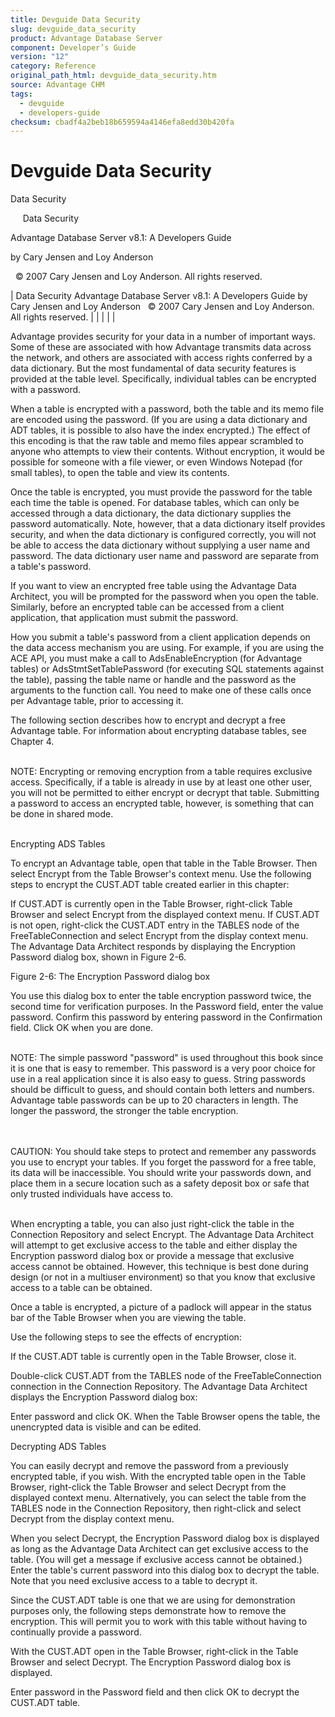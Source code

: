 ```yaml
---
title: Devguide Data Security
slug: devguide_data_security
product: Advantage Database Server
component: Developer’s Guide
version: "12"
category: Reference
original_path_html: devguide_data_security.htm
source: Advantage CHM
tags:
  - devguide
  - developers-guide
checksum: cbadf4a2beb18b659594a4146efa8edd30b420fa
---
```


# Devguide Data Security

Data Security

     Data Security

Advantage Database Server v8.1: A Developers Guide

by Cary Jensen and Loy Anderson

  © 2007 Cary Jensen and Loy Anderson. All rights reserved.

| Data Security  Advantage Database Server v8.1: A Developers Guide  by Cary Jensen and Loy Anderson    © 2007 Cary Jensen and Loy Anderson. All rights reserved. |  |  |  |  |

Advantage provides security for your data in a number of important ways. Some of these are associated with how Advantage transmits data across the network, and others are associated with access rights conferred by a data dictionary. But the most fundamental of data security features is provided at the table level. Specifically, individual tables can be encrypted with a password.

When a table is encrypted with a password, both the table and its memo file are encoded using the password. (If you are using a data dictionary and ADT tables, it is possible to also have the index encrypted.) The effect of this encoding is that the raw table and memo files appear scrambled to anyone who attempts to view their contents. Without encryption, it would be possible for someone with a file viewer, or even Windows Notepad (for small tables), to open the table and view its contents.

Once the table is encrypted, you must provide the password for the table each time the table is opened. For database tables, which can only be accessed through a data dictionary, the data dictionary supplies the password automatically. Note, however, that a data dictionary itself provides security, and when the data dictionary is configured correctly, you will not be able to access the data dictionary without supplying a user name and password. The data dictionary user name and password are separate from a table's password.

If you want to view an encrypted free table using the Advantage Data Architect, you will be prompted for the password when you open the table. Similarly, before an encrypted table can be accessed from a client application, that application must submit the password.

How you submit a table's password from a client application depends on the data access mechanism you are using. For example, if you are using the ACE API, you must make a call to AdsEnableEncryption (for Advantage tables) or AdsStmtSetTablePassword (for executing SQL statements against the table), passing the table name or handle and the password as the arguments to the function call. You need to make one of these calls once per Advantage table, prior to accessing it.

The following section describes how to encrypt and decrypt a free Advantage table. For information about encrypting database tables, see Chapter 4.

   
NOTE: Encrypting or removing encryption from a table requires exclusive access. Specifically, if a table is already in use by at least one other user, you will not be permitted to either encrypt or decrypt that table. Submitting a password to access an encrypted table, however, is something that can be done in shared mode.  
 

Encrypting ADS Tables

To encrypt an Advantage table, open that table in the Table Browser. Then select Encrypt from the Table Browser's context menu. Use the following steps to encrypt the CUST.ADT table created earlier in this chapter:

If CUST.ADT is currently open in the Table Browser, right-click Table Browser and select Encrypt from the displayed context menu. If CUST.ADT is not open, right-click the CUST.ADT entry in the TABLES node of the FreeTableConnection and select Encrypt from the display context menu. The Advantage Data Architect responds by displaying the Encryption Password dialog box, shown in Figure 2-6.

Figure 2-6: The Encryption Password dialog box

You use this dialog box to enter the table encryption password twice, the second time for verification purposes. In the Password field, enter the value password. Confirm this password by entering password in the Confirmation field. Click OK when you are done.

   
NOTE: The simple password "password" is used throughout this book since it is one that is easy to remember. This password is a very poor choice for use in a real application since it is also easy to guess. String passwords should be difficult to guess, and should contain both letters and numbers. Advantage table passwords can be up to 20 characters in length. The longer the password, the stronger the table encryption.  
 

   
CAUTION: You should take steps to protect and remember any passwords you use to encrypt your tables. If you forget the password for a free table, its data will be inaccessible. You should write your passwords down, and place them in a secure location such as a safety deposit box or safe that only trusted individuals have access to.  
 

When encrypting a table, you can also just right-click the table in the Connection Repository and select Encrypt. The Advantage Data Architect will attempt to get exclusive access to the table and either display the Encryption password dialog box or provide a message that exclusive access cannot be obtained. However, this technique is best done during design (or not in a multiuser environment) so that you know that exclusive access to a table can be obtained.

Once a table is encrypted, a picture of a padlock will appear in the status bar of the Table Browser when you are viewing the table.

Use the following steps to see the effects of encryption:

If the CUST.ADT table is currently open in the Table Browser, close it.

Double-click CUST.ADT from the TABLES node of the FreeTableConnection connection in the Connection Repository. The Advantage Data Architect displays the Encryption Password dialog box:

Enter password and click OK. When the Table Browser opens the table, the unencrypted data is visible and can be edited.

Decrypting ADS Tables

You can easily decrypt and remove the password from a previously encrypted table, if you wish. With the encrypted table open in the Table Browser, right-click the Table Browser and select Decrypt from the displayed context menu. Alternatively, you can select the table from the TABLES node in the Connection Repository, then right-click and select Decrypt from the display context menu.

When you select Decrypt, the Encryption Password dialog box is displayed as long as the Advantage Data Architect can get exclusive access to the table. (You will get a message if exclusive access cannot be obtained.) Enter the table's current password into this dialog box to decrypt the table. Note that you need exclusive access to a table to decrypt it.

Since the CUST.ADT table is one that we are using for demonstration purposes only, the following steps demonstrate how to remove the encryption. This will permit you to work with this table without having to continually provide a password.

With the CUST.ADT open in the Table Browser, right-click in the Table Browser and select Decrypt. The Encryption Password dialog box is displayed.

Enter password in the Password field and then click OK to decrypt the CUST.ADT table.
